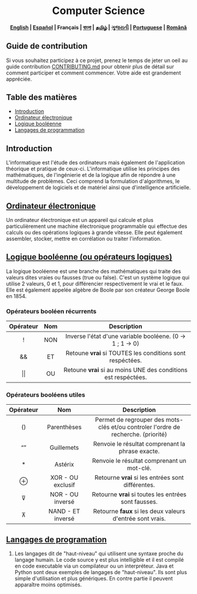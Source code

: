 <h1 align="center">Computer Science</h1>
<h4 align="center">
    <p>
        <a href="https://github.com/shhossain/computer_science/blob/main/README.md">English</a> |
        <a href="https://github.com/shhossain/computer_science/blob/main/README_es.md">Español</a> |
        <b>Français</b> |
        <a href="https://github.com/shhossain/computer_science/blob/main/README_bn.md">বাংলা</a> |
        <a href="https://github.com/shhossain/computer_science/blob/main/README_ta.md">தமிழ்</a> |
        <a href="https://github.com/shhossain/computer_science/blob/main/README_guj.md">ગુજરાતી</a> |
        <a href="https://github.com/shhossain/computer_science/blob/main/README_pt.md">Portuguese</a> |
        <a href="https://github.com/shhossain/computer_science/blob/main/README_ro.md">Română</a>
    </p>
</h4>

## Guide de contribution

Si vous souhaitez participez à ce projet, prenez le temps de jeter un oeil au guide contribution [CONTRIBUTING.md](https://github.com/shhossain/computer_science/blob/main/CONTRIBUTING.md) pour obtenir plus de détail sur comment participer et comment commencer. Votre aide est grandement appréciée.

## Table des matières

- [Introduction](#introduction)
- [Ordinateur électronique](#oridnateur-electronique)
- [Logique booléenne](#logique-booleene)
- [Langages de programmation](#langages-de-programation)

## Introduction

L'informatique est l'étude des ordinateurs mais également de l'application théorique et pratique de ceux-ci. L'informatique utilise les principes des mathématiques, de l'ingénierie et de la logique afin de répondre à une multitude de problèmes. Ceci comprend la formulation d'algorithmes, le développement de logiciels et de matériel ainsi que d'intelligence artificielle.

## [Ordinateur électronique](/Electronic%20Computer/readme_fr.md)
Un ordinateur électronique est un appareil qui calcule et plus particulièrement une machine électronique programmable qui effectue des calculs ou des opérations logiques à grande vitesse. Elle peut également assembler, stocker, mettre en corrélation ou traiter l'information.

## [Logique booléenne (ou opérateurs logiques)](Boolean%20Logic/readme.md)
La logique booléenne est une branche des mathématiques qui traite des valeurs dites vraies ou fausses (true ou false). C'est un système logique qui utilise 2 valeurs, 0 et 1, pour différencier respectivement le vrai et le faux. Elle est également appelée algèbre de Boole par son créateur George Boole en 1854.


### Opérateurs booléen récurrents
| Opérateur | Nom |               Description               |
| :------: | :--: | :-------------------------------------: |
|    !     | NON  | Inverse l'état d'une variable booléene. (0 -> 1 ; 1 -> 0) |
|    &&    |  ET  | Retoune **vrai** si TOUTES les conditions sont respéctées. |
|   \|\|   |  OU  | Retoune **vrai** si au moins UNE des conditions est respéctées. |

### Opérateurs booléens utiles
| Opérateur | Nom |               Description               |
| :------: | :--: | :-------------------------------------: |
|    ()    | Parenthèses |   Permet de regrouper des mots-clés et/ou controler l'ordre de recherche. (priorité) |
|    “”    | Guillemets | Renvoie le résultat comprenant la phrase exacte. |
|   *      |  Astérix | Renvoie le résultat comprenant un mot-clé. |
|   ⊕     |  XOR  - OU exclusif | Retourne **vrai** si les entrées sont différentes. |
|   ⊽      |  NOR - OU inversé | Retourne **vrai** si toutes les entrées sont fausses. |
|   ⊼      |  NAND - ET inversé | Retourne **faux** si les deux valeurs d'entrée sont vrais. |

## [Langages de programation](/Programming_Languages/readme_fr.md)

<!-- TODO: Translate A programming language is any set of rules that convert strings, or graphical program elements in the case of visual programming languages, to various kinds of machine code output. Programming languages are one kind of computer language used in computer programming to implement algorithms.

Programming languages are often divided into two broad categories: -->

1. Les langages dit de "haut-niveau" qui utilisent une syntaxe proche du langage humain. Le code source y est plus intelligible et il est compilé en code executable via un compilateur ou un interpréteur. Java et Python sont deux exemples de langages de "haut-niveau". Ils sont plus simple d'utilisation et plus génériques. En contre partie il peuvent apparaître moins optimisés.

<!--TODO: translate 2. Low-level programming languages work more closely with the hardware and have more control over it. They directly interact with the hardware. Two common examples of low-level languages are machine language and assembly language. These are usually faster than High-level, but it comes at the cost of very great difficulty and lack of readability. -->
